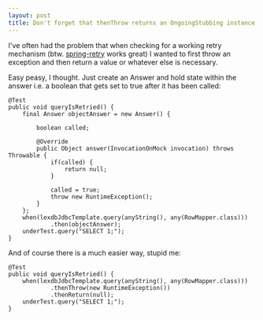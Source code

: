 ```yaml
---
layout: post
title: Don't forget that thenThrow returns an OngoingStubbing instance *sigh*
---
```


I've often had the problem that when checking for a working retry mechanism (btw. [spring-retry](https://github.com/spring-projects/spring-retry) works great) I wanted to first throw an exception and then return a value or whatever else is necessary.

Easy peasy, I thought. Just create an Answer and hold state within the answer i.e. a boolean that gets set to true after it has been called:

    @Test
    public void queryIsRetried() {
        final Answer objectAnswer = new Answer() {

            boolean called;

            @Override
            public Object answer(InvocationOnMock invocation) throws Throwable {
                if(called) {
                    return null;
                }

                called = true;
                throw new RuntimeException();
            }
        };
        when(lexdbJdbcTemplate.query(anyString(), any(RowMapper.class)))
                .then(objectAnswer);
        underTest.query("SELECT 1;");
    }

And of course there is a much easier way, stupid me:


    @Test
    public void queryIsRetried() {
        when(lexdbJdbcTemplate.query(anyString(), any(RowMapper.class)))
                .thenThrow(new RuntimeException())
                .thenReturn(null);
        underTest.query("SELECT 1;");
    }
